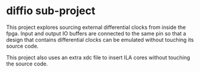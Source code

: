 # diffio sub-project
This project explores sourcing external differential clocks from inside the fpga.  Input and output IO buffers are connected to the same pin so that a design that contains differential clocks can be emulated without touching its source code.

This project also uses an extra xdc file to insert ILA cores without touching the source code.

